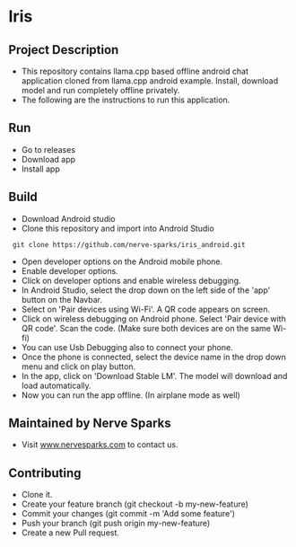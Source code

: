 
# Iris


Project Description
-------------

- This repository contains llama.cpp based offline android chat application cloned from llama.cpp android example. Install, download model and run completely offline privately.
- The following are the instructions to run this application.

Run
-------------
- Go to releases
- Download app
- Install app


Build
-------------
- Download Android studio
- Clone this repository and import into Android Studio

``` git clone https://github.com/nerve-sparks/iris_android.git```
- Open developer options on the Android mobile phone.
- Enable developer options.
- Click on developer options and enable wireless debugging.
- In Android Studio, select the drop down on the left side of the 'app' button on the Navbar.
- Select on 'Pair devices using Wi-Fi'. A QR code appears on screen.
- Click on wireless debugging on Android phone. Select 'Pair device with QR code'. Scan the code. (Make sure both devices are on the same Wi-fi)
- You can use Usb Debugging also to connect your phone.
- Once the phone is connected, select the device name in the drop down menu and click on play button.
- In the app, click on 'Download Stable LM'. The model will download and load automatically.
- Now you can run the app offline. (In airplane mode as well)


Maintained by Nerve Sparks 
-------------
- Visit www.nervesparks.com to contact us.

Contributing
-------------
- Clone it.
- Create your feature branch (git checkout -b my-new-feature)
- Commit your changes (git commit -m 'Add some feature')
- Push your branch (git push origin my-new-feature)
- Create a new Pull request.
